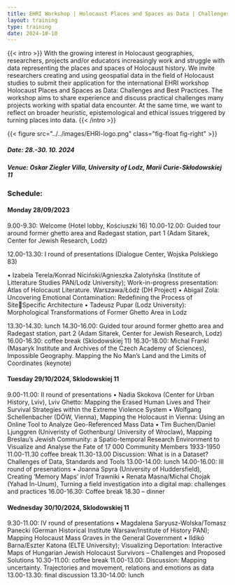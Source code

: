 ```yaml
---
title: EHRI Workshop | Holocaust Places and Spaces as Data | Challenges and Best Practices
layout: training
type: training
date: 2024-10-10
---
```


{{< intro >}}
With the growing interest in Holocaust geographies, researchers, projects and/or educators increasingly work and struggle with data representing the places and spaces of Holocaust history. We invite researchers creating and using geospatial data in the field of Holocaust studies to submit their application for the international EHRI workshop Holocaust Places and Spaces as Data: Challenges and Best Practices. The workshop aims to share experience and discuss practical challenges many projects working with spatial data encounter. At the same time, we want to reflect on broader heuristic, epistemological and ethical issues triggered by turning places into data.
{{< /intro >}}

{{< figure src="../../images/EHRI-logo.png" class="fig-float fig-right" >}}

##### Date: 28.-30. 10. 2024
##### Venue: Oskar Ziegler Villa, University of Lodz, Marii Curie-Skłodowskiej 11

### Schedule:

#### Monday 28/09/2023

9.00-9.30: Welcome (Hotel lobby, Kościuszki 16)
10.00-12.00: Guided tour around former ghetto area and Radegast station, part 1 (Adam 
Sitarek, Center for Jewish Research, Lodz)

12.00-13.30: I round of presentations (Dialogue Center, Wojska Polskiego 83)

• Izabela Terela/Konrad Niciński/Agnieszka Zalotyńska (Institute of Litterature Studies 
PAN/Lodz University); Work-in-progress presentation: Atlas of Holocaust Literature. 
Warszawa/Łódź (DH Project)
• Abigail Zola: Uncovering Emotional Contamination: Redefining the Process of SiteSpecific Architecture
• Tadeusz Pupar (Lodz University): Morphological Transformations of Former Ghetto 
Area in Lodz

13.30-14.30: lunch
14.30-16.00: Guided tour around former ghetto area and Radegast station, part 2 (Adam 
Sitarek, Center for Jewish Research, Lodz)
16.00-16.30: coffee break (Sklodowskiej 11)
16.30-18.00: Michal Frankl (Masaryk Institute and Archives of the Czech Academy of 
Sciences), Impossible Geography. Mapping the No Man’s Land and the Limits of Coordinates (keynote) 

#### Tuesday 29/10/2024, Sklodowskiej 11

9.00-11.00: II round of presentations 
• Nadia Skokova (Center for Urban History, Lviv), Lviv Ghetto: Mapping the Erased 
Human Lives and Their Survival Strategies within the Extreme Violence System
• Wolfgang Schellenbacher (DÖW, Vienna), Mapping the Holocaust in Vienna: Using an 
Online Tool to Analyze Geo-Referenced Mass Data
• Tim Buchen/Daniel Ljunggren (Univeristy of Gothenburg/ University of Wroclaw), 
Mapping Breslau’s Jewish Community: a Spatio-temporal Research Environment to 
Visualize and Analyse the Fate of 17 000 Community Members 1933-1950
11.00-11.30 coffee break
11.30-13.00 Discussion: What is in a Dataset? Challenges of Data, Standards and Tools
13.00-14.00: lunch
14.00-16.00: III round of presenations 
• Joanna Spyra (University of Huddersfield), Creating ‘Memory Maps’ in/of Trawniki
• Renata Masna/Michal Chojak (Yahad In-Unum), Turning a field investigation into a 
digital map: challenges and practices
16.00-16.30: Coffee break
18.30 – dinner 

#### Wednesday 30/10/2024, Sklodowskiej 11

9.30-11.00: IV round of presentations 
• Magdalena Saryusz-Wolska/Tomasz Panecki (German Historical Institute 
Warsaw/Institute of History PAN); Mapping Holocaust Mass Graves in the General 
Government
• Ildikó Barna/Eszter Katona (ELTE University); Visualizing Deportation: Interactive 
Maps of Hungarian Jewish Holocaust Survivors – Challenges and Proposed Solutions
10.30-11.00: coffee break 
11.00-13.00: Discussion: Mapping uncertainty. Trajectories and movement, relations and 
emotions as data
13.00-13.30: final discussion
13.30-14.00: lunch